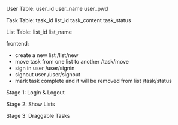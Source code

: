 User Table:
user_id
user_name
user_pwd

Task Table:
task_id
list_id
task_content
task_status

List Table:
list_id
list_name

frontend:

- create a new list
  /list/new
- move task from one list to another
  /task/move
- sign in user
  /user/signin
- signout user
  /user/signout
- mark task complete and it will be removed from list
  /task/status

Stage 1:
Login & Logout

Stage 2:
Show Lists

Stage 3:
Draggable Tasks
